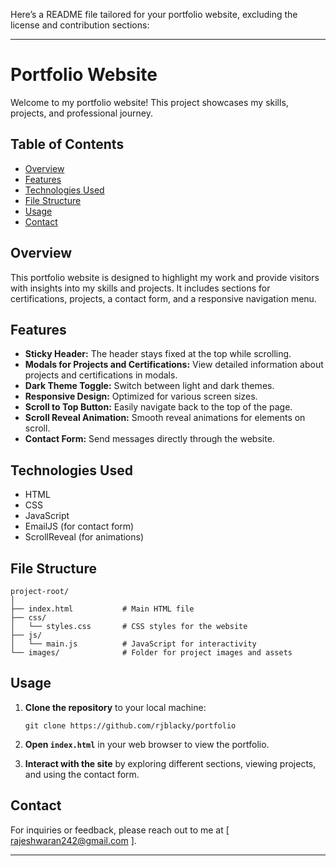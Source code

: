 Here’s a README file tailored for your portfolio website, excluding the license and contribution sections:

---

# Portfolio Website

Welcome to my portfolio website! This project showcases my skills, projects, and professional journey. 

## Table of Contents
- [Overview](#overview)
- [Features](#features)
- [Technologies Used](#technologies-used)
- [File Structure](#file-structure)
- [Usage](#usage)
- [Contact](#contact)

## Overview
This portfolio website is designed to highlight my work and provide visitors with insights into my skills and projects. It includes sections for certifications, projects, a contact form, and a responsive navigation menu.

## Features
- **Sticky Header:** The header stays fixed at the top while scrolling.
- **Modals for Projects and Certifications:** View detailed information about projects and certifications in modals.
- **Dark Theme Toggle:** Switch between light and dark themes.
- **Responsive Design:** Optimized for various screen sizes.
- **Scroll to Top Button:** Easily navigate back to the top of the page.
- **Scroll Reveal Animation:** Smooth reveal animations for elements on scroll.
- **Contact Form:** Send messages directly through the website.

## Technologies Used
- HTML
- CSS
- JavaScript
- EmailJS (for contact form)
- ScrollReveal (for animations)

## File Structure
```
project-root/
│
├── index.html           # Main HTML file
├── css/
│   └── styles.css       # CSS styles for the website
├── js/
│   └── main.js          # JavaScript for interactivity
└── images/              # Folder for project images and assets
```

## Usage
1. **Clone the repository** to your local machine:
   ```
   git clone https://github.com/rjblacky/portfolio
   ```
2. **Open `index.html`** in your web browser to view the portfolio.

3. **Interact with the site** by exploring different sections, viewing projects, and using the contact form.

## Contact
For inquiries or feedback, please reach out to me at [ rajeshwaran242@gmail.com ].

---
